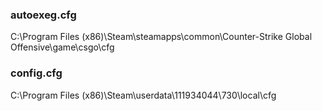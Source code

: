 ### autoexeg.cfg
C:\Program Files (x86)\Steam\steamapps\common\Counter-Strike Global Offensive\game\csgo\cfg

### config.cfg
C:\Program Files (x86)\Steam\userdata\111934044\730\local\cfg
